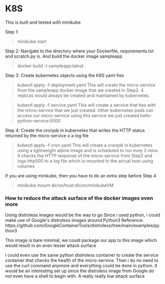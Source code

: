# K8S

This is built and tested with minikube

Step 1:
> minikube start

Step 2: 
Navigate to the directory where your Dockerfile, requirements.txt and scratch.py is. And build the docker image sampleapp
> docker build -t sampleapp:latest . 

Step 3:
Create kubernetes objects using the K8S yaml fies
> kubectl apply -f deployment.yaml
This will create the micro-service from the sampleapp docker image that we created in Step2. 4 replicas would  always be created and maintained by kubernetes. 

> kubectl apply -f service.yaml
This will create a service that ties with the micro-service that we just created. Other kubernetes pods can access our micro-service using this service we just created hello-python-service:5000

Step 4:
Create the cronjob in kubernetes that writes the HTTP status returned by the micro-service o a log file
>kubectl apply -f cron.yaml
This will create a cronjob in kubernetes using a lightweight alpine image and is scheduled to run evey 2 mins. It checks the HTTP response of the micro-service from Step2 and logs http500 to a log file which is mounted to the actual host using volumes

If you are using minikube, then you have to do an extra step before Step 4
>minikube mount dir/on/host:dir/on/minikubeVM



<H3>How to reduce the attack surface of the docker images even more </h3>
Using distroless images would be the way to go
Since i used python, i could make use of Google's distroless images around Python3
Reference: https://github.com/GoogleContainerTools/distroless/tree/main/examples/python3
<p>This image is bare minimal, we could package our app to this image which would result in an even lesser attack surface

I could even use the same python distroless container to create the service container that checks the health of the micro-service. Then i do no need to use the curl command anymore and everything could be done in python.
It would be an interesting set up since the distroless image from Google do not even have a shell to begin with. A really really low attack surface
</p>
